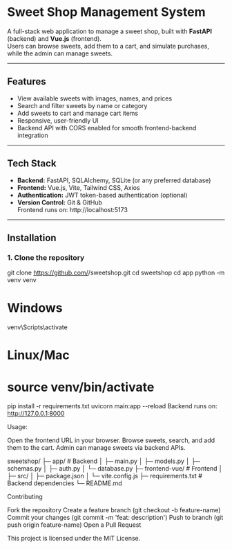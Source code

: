 # Sweet Shop Management System

A full-stack web application to manage a sweet shop, built with **FastAPI** (backend) and **Vue.js** (frontend).  
Users can browse sweets, add them to a cart, and simulate purchases, while the admin can manage sweets.

---

## Features

- View available sweets with images, names, and prices  
- Search and filter sweets by name or category  
- Add sweets to cart and manage cart items  
- Responsive, user-friendly UI  
- Backend API with CORS enabled for smooth frontend-backend integration  

---

## Tech Stack

- **Backend:** FastAPI, SQLAlchemy, SQLite (or any preferred database)  
- **Frontend:** Vue.js, Vite, Tailwind CSS, Axios  
- **Authentication:** JWT token-based authentication (optional)  
- **Version Control:** Git & GitHub  
Frontend runs on: http://localhost:5173
---

## Installation

### 1. Clone the repository

git clone https://github.com/<your-username>/sweetshop.git
cd sweetshop
cd app
python -m venv venv
# Windows
venv\Scripts\activate
# Linux/Mac
# source venv/bin/activate
pip install -r requirements.txt
uvicorn main:app --reload
Backend runs on: http://127.0.0.1:8000

Usage:

Open the frontend URL in your browser.
Browse sweets, search, and add them to the cart.
Admin can manage sweets via backend APIs.

sweetshop/
├─ app/                  # Backend
│  ├─ main.py
│  ├─ models.py
│  ├─ schemas.py
│  ├─ auth.py
│  └─ database.py
├─ frontend-vue/         # Frontend
│  ├─ src/
│  ├─ package.json
│  └─ vite.config.js
├─ requirements.txt      # Backend dependencies
└─ README.md

Contributing

Fork the repository
Create a feature branch (git checkout -b feature-name)
Commit your changes (git commit -m 'feat: description')
Push to branch (git push origin feature-name)
Open a Pull Request

This project is licensed under the MIT License.

